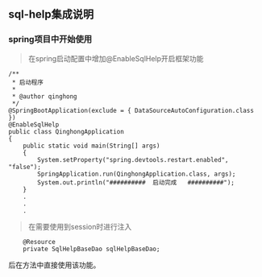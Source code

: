 ## sql-help集成说明

### spring项目中开始使用
> 在spring启动配置中增加@EnableSqlHelp开启框架功能

```
/**
 * 启动程序
 * 
 * @author qinghong
 */
@SpringBootApplication(exclude = { DataSourceAutoConfiguration.class })
@EnableSqlHelp
public class QinghongApplication
{
    public static void main(String[] args)
    {
        System.setProperty("spring.devtools.restart.enabled", "false");
        SpringApplication.run(QinghongApplication.class, args);
        System.out.println("##########  启动完成   ##########");
    }
    .
    .
    .
```

> 在需要使用到session时进行注入

```
	@Resource
	private SqlHelpBaseDao sqlHelpBaseDao;

```

后在方法中直接使用该功能。